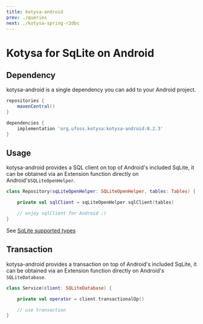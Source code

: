 ```yaml
---
title: kotysa-android
prev: ./queries
next: ./kotysa-spring-r2dbc
---
```


# Kotysa for SqLite on Android

## Dependency

kotysa-android is a single dependency you can add to your Android project.

```groovy
repositories {
    mavenCentral()
}

dependencies {
    implementation 'org.ufoss.kotysa:kotysa-android:0.2.3'
}
```

## Usage

kotysa-android provides a SQL client on top of Android's included SqLite, 
it can be obtained via an Extension function directly on Android's```SQLiteOpenHelper```.

```kotlin
class Repository(sqLiteOpenHelper: SQLiteOpenHelper, tables: Tables) {

	private val sqlClient = sqLiteOpenHelper.sqlClient(tables)

	// enjoy sqlClient for Android :)
}
```

See [SqLite supported types](table-mapping.html#sqlite)

## Transaction

kotysa-android provides a transaction on top of Android's included SqLite, 
it can be obtained via an Extension function directly on Android's ```SQLiteDatabase```.

```kotlin
class Service(client: SQLiteDatabase) {

	private val operator = client.transactionalOp()

	// use transaction
}
```
